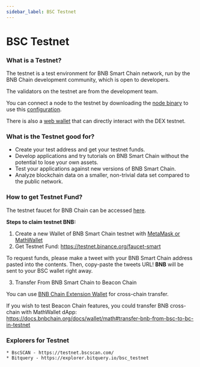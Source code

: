 ```yaml
---
sidebar_label: BSC Testnet
---
```


# BSC Testnet

### What is a Testnet?

The testnet is a test environment for BNB Smart Chain network, run by the BNB Chain development community, which is open to developers.

The validators on the testnet are from the development team.

You can connect a node to the testnet by downloading the [node binary](https://github.com/bnb-chain/node-binary/tree/master/fullnode/testnet/0.6.3-hotfix) to use this [configuration](https://github.com/bnb-chain/node-binary/tree/master/fullnode/testnet/0.6.3-hotfix/config).

There is also a [web wallet](https://testnet.binance.org/en/) that can directly interact with the DEX testnet.

### What is the Testnet good for?

- Create your test address and get your testnet funds.
- Develop applications and try tutorials on BNB Smart Chain without the potential to lose your own assets.
- Test your applications against new versions of BNB Smart Chain.
- Analyze blockchain data on a smaller, non-trivial data set compared to the public network.

### How to get Testnet Fund?

<!-- Note: The previous Binance Chain Testnet [Faucet](https://www.binance.com/en/dex/testnet/address) is retired at 2020/08/11 at 1:00 PM (UTC). -->
The testnet faucet for BNB Chain can be accessed [here](https://testnet.binance.org/faucet-smart).

**Steps to claim testnet BNB:**

1. Create a new Wallet of BNB Smart Chain testnet with [MetaMask or MathWallet](https://docs.bnbchain.org/docs/wallets/wallet-tutorial-overview)
2. Get Testnet Fund: https://testnet.binance.org/faucet-smart

To request funds, please make a tweet with your BNB Smart Chain address pasted into the contents. Then, copy-paste the tweets URL!
**BNB** will be sent to your BSC wallet right away.

3. Transfer From BNB Smart Chain to Beacon Chain

You can use [BNB Chain Extension Wallet](https://docs.bnbchain.org/docs/binance#transfer-testnet-bnb-from-bsc-to-bc) for cross-chain transfer.

If you wish to test Beacon Chain features, you could transfer BNB cross-chain with MathWallet dApp:
https://docs.bnbchain.org/docs/wallet/math#transfer-bnb-from-bsc-to-bc-in-testnet


### Explorers for Testnet
    * BscSCAN - https://testnet.bscscan.com/
    * Bitquery - https://explorer.bitquery.io/bsc_testnet
